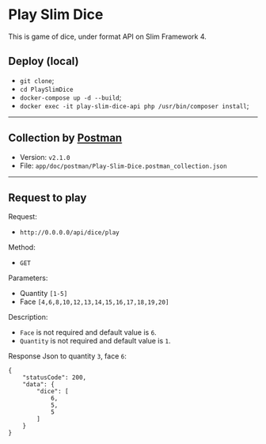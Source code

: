 # Play Slim Dice

This is game of dice, under format API on Slim Framework 4.

## Deploy (local)

- `git clone`;
- `cd PlaySlimDice`
- `docker-compose up -d --build`;
- `docker exec -it play-slim-dice-api php /usr/bin/composer install`;

-- -
## Collection by [Postman](https://www.postman.com/)
- Version: `v2.1.0`
- File: `app/doc/postman/Play-Slim-Dice.postman_collection.json`

-- -
## Request to play

Request:

- `http://0.0.0.0/api/dice/play`

Method:
- `GET`

Parameters:
- Quantity `[1-5]`
- Face `[4,6,8,10,12,13,14,15,16,17,18,19,20]`

Description:

- `Face` is not required and default value is `6`.
- `Quantity` is not required and default value is `1`.

Response Json to quantity `3`, face `6`:
```
{
    "statusCode": 200,
    "data": {
        "dice": [
            6,
            5,
            5
        ]
    }
}
```
